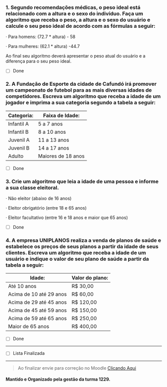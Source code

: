 ### 1. Segundo recomendações médicas, o peso ideal está relacionado com a altura e o sexo do indivíduo. Faça um algoritmo que receba o peso, a altura e o sexo do usuário e calcule o seu peso ideal de acordo com as fórmulas a seguir:

· Para homens: (72.7 \* altura) - 58

· Para mulheres: (62.1 \* altura) -44.7

Ao final seu algoritmo deverá apresentar o peso atual do usuário e a diferença para o seu peso ideal.

- [ ] Done

### 2. A Fundação de Esporte da cidade de Cafundó irá promover um campeonato de futebol para as mais diversas idades de competidores. Escreva um algoritmo que receba a idade de um jogador e imprima a sua categoria segundo a tabela a seguir:

| Categoria: | Faixa de Idade:    |
| ---------- | ------------------ |
| Infantil A | 5 a 7 anos         |
| Infantil B | 8 a 10 anos        |
| Juvenil A  | 11 a 13 anos       |
| Juvenil B  | 14 a 17 anos       |
| Adulto     | Maiores de 18 anos |

- [ ] Done

### 3. Crie um algoritmo que leia a idade de uma pessoa e informe a sua classe eleitoral.

· Não eleitor (abaixo de 16 anos)

· Eleitor obrigatório (entre 18 e 65 anos)

· Eleitor facultativo (entre 16 e 18 anos e maior que 65 anos)

- [ ] Done

### 4. A empresa UNIPLANOS realiza a venda de planos de saúde e estabelece os preços de seus planos a partir da idade de seus clientes. Escreva um algoritmo que receba a idade de um usuário e indique o valor de seu plano de saúde a partir da tabela a seguir:

| Idade:                  | Valor do plano: |
| ----------------------- | --------------- |
| Até 10 anos             | R$ 30,00        |
| Acima de 10 até 29 anos | R$ 60,00        |
| Acima de 29 até 45 anos | R$ 120,00       |
| Acima de 45 até 59 anos | R$ 150,00       |
| Acima de 59 até 65 anos | R$ 250,00       |
| Maior de 65 anos        | R$ 400,00       |

- [ ] Done

---

- [ ] Lista Finalizada

---

> Ao finalizar envie para correção no Moodle [Clicando Aqui](https://ead.ifms.edu.br)

#### Mantido e Organizado pela gestão da turma 1229.
